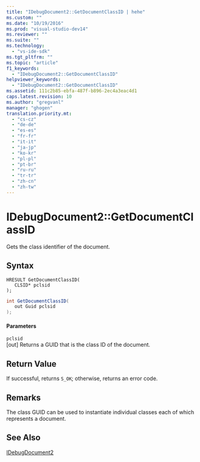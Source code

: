 ```yaml
---
title: "IDebugDocument2::GetDocumentClassID | hehe"
ms.custom: ""
ms.date: "10/19/2016"
ms.prod: "visual-studio-dev14"
ms.reviewer: ""
ms.suite: ""
ms.technology: 
  - "vs-ide-sdk"
ms.tgt_pltfrm: ""
ms.topic: "article"
f1_keywords: 
  - "IDebugDocument2::GetDocumentClassID"
helpviewer_keywords: 
  - "IDebugDocument2::GetDocumentClassID"
ms.assetid: 111c2b85-ebfa-487f-b896-2ec4a3eac4d1
caps.latest.revision: 10
ms.author: "gregvanl"
manager: "ghogen"
translation.priority.mt: 
  - "cs-cz"
  - "de-de"
  - "es-es"
  - "fr-fr"
  - "it-it"
  - "ja-jp"
  - "ko-kr"
  - "pl-pl"
  - "pt-br"
  - "ru-ru"
  - "tr-tr"
  - "zh-cn"
  - "zh-tw"
---
```

# IDebugDocument2::GetDocumentClassID
Gets the class identifier of the document.  
  
## Syntax  
  
```cpp#  
HRESULT GetDocumentClassID(   
   CLSID* pclsid  
);  
```  
  
```c#  
int GetDocumentClassID(   
   out Guid pclsid  
);  
```  
  
#### Parameters  
 `pclsid`  
 [out] Returns a GUID that is the class ID of the document.  
  
## Return Value  
 If successful, returns `S_OK`; otherwise, returns an error code.  
  
## Remarks  
 The class GUID can be used to instantiate individual classes each of which represents a document.  
  
## See Also  
 [IDebugDocument2](../extensibility-debugger-reference/idebugdocument2.md)